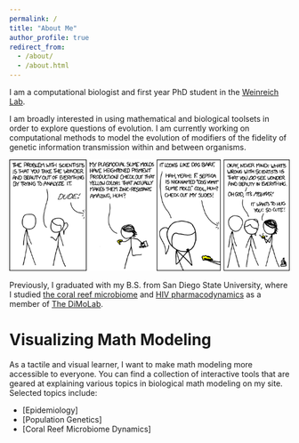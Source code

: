 ```yaml
---
permalink: /
title: "About Me"
author_profile: true
redirect_from: 
  - /about/
  - /about.html
---
```


I am a computational biologist and first year PhD student in the [Weinreich Lab](https://www.brown.edu/research/labs/weinreich/). 

I am broadly interested in using mathematical and biological toolsets in order to explore questions of evolution. I am currently working on computational methods to model the evolution of modifiers of the fidelity of genetic information transmission within and between organisms.

<img src='/images/beauty.png'>

Previously, I graduated with my B.S. from San Diego State University, where I studied [the coral reef microbiome](https://mweissman97.github.io/portfolio/2_coralmicrobiome/) and [HIV pharmacodynamics](https://mweissman97.github.io/portfolio/3_hiv/) as a member of [The DiMoLab](https://nvaidya.sdsu.edu/DiMoLab.html).

# Visualizing Math Modeling

As a tactile and visual learner, I want to make math modeling more accessible to everyone. You can find a collection of interactive tools that are geared at explaining various topics in biological math modeling on my site. Selected topics include:
* [Epidemiology]
* [Population Genetics]
* [Coral Reef Microbiome Dynamics]
